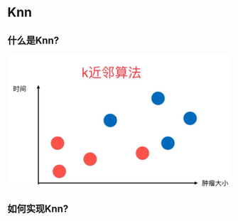 # Knn
## 什么是Knn?
![what is Knn](https://github.com/victorruan/machine_learning/blob/master/knn.jpg?raw=true)
## 如何实现Knn? 
